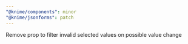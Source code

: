 ```yaml
---
"@knime/components": minor
"@knime/jsonforms": patch
---
```


Remove prop to filter invalid selected values on possible value change
